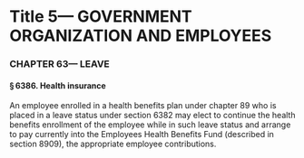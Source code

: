 
# Title 5— GOVERNMENT ORGANIZATION AND EMPLOYEES
### CHAPTER 63— LEAVE
#### § 6386. Health insurance

An employee enrolled in a health benefits plan under chapter 89 who is placed in a leave status under section 6382 may elect to continue the health benefits enrollment of the employee while in such leave status and arrange to pay currently into the Employees Health Benefits Fund (described in section 8909), the appropriate employee contributions.
